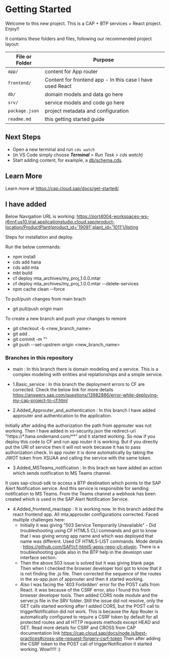 # Getting Started

Welcome to this new project. This is a CAP + BTP services + React project. Enjoy!!

It contains these folders and files, following our recommended project layout:

File or Folder | Purpose
---------|----------
`app/` | content for App router
`frontend/` | Content for frontend app - In this case I have used React
`db/` | domain models and data go here
`srv/` | service models and code go here
`package.json` | project metadata and configuration
`readme.md` | this getting started guide



## Next Steps

- Open a new terminal and run `cds watch` 
- (in VS Code simply choose _**Terminal** > Run Task > cds watch_)
- Start adding content, for example, a [db/schema.cds](db/schema.cds).


## Learn More

Learn more at https://cap.cloud.sap/docs/get-started/.

## I have added

Below Navigation URL is working:
https://port4004-workspaces-ws-r6nnf.us10.trial.applicationstudio.cloud.sap/product-location/ProductPlant(product_id='19091',plant_id='1011')/listing

Steps for installation and deploy.

Run the below commands:
- npm install
- cds add hana
- cds add mta
- mbt build
- cf deploy mta_archives/my_proj_1.0.0.mtar
- cf deploy mta_archives/my_proj_1.0.0.mtar --delete-services
- npm cache clean --force

To pull/push changes from main brach
- git pull/push origin main

To create a new branch and push your changes to remore
- git checkout -b <new_branch_name>
- git add .
- git commit -m "<message>"
- git push --set-upstrem origin  <new_branch_name>

### Branches in this repository
- main : In this branch there is domain modeling and a service. This is a complex modeling with entities and replationships and a smiple service.

- 1.Basic_service : In this branch the deployment errors to CF are corrected. Check the below link for more details
https://answers.sap.com/questions/13982886/error-while-deploying-my-cap-project-to-cf.html

- 2.Added_Approuter_and_authentication : In this branch I have added approuter and authentication to the application.

Initially after adding the authorization the path from approuter was not working. Then I have added in xs-security.json the redirect-uri "https://*.hana.ondemand.com/**" and it started working. So now if you deploy this code to CF and run app router it is working. But if you directly put the URI of service then it will not work because it has to pass authorization check. In app router it is done automatically by taking the JWOT token from XSUAA and calling the service with the same token.

- 3.Added_MSTeams_notification : In this brach we have added an action which sends notification to MS Teams channel.

It uses sap-cloud-sdk to access a BTP destination which points to the SAP Alert Notification service. And this service is responsible for sending notification to MS Teams. From the Teams channel a webhook has been created which is used in the SAP Alert Notification Service.

- 4.Added_frontend_reactapp : It is working now. In this branch added the react frontend app. All mta,approuter configurations corrected.
Faced multiple challenges here: 
    - Initially it was giving "503 Service Temporarily Unavailable" - Did troubleshooting using CF HTML5 CLI commands and got to know that I was giving wrong app name and which was deployed that name was different. Used CF HTML5-LIST commands. Mode details : https://github.com/SAP/cf-html5-apps-repo-cli-plugin. There is a troubleshooting guide also in the BTP help in the developn user interface section.
    - Then the above 503 issue is solved but it was giving blank page. Then when I checked the browser developer tool got to know that it is not finding the .js file. Then corrected the sequence of the routes in the xs-app.json of approuter and then it started working.
    - Also I was facing the '403 Forbidden' error for the POST calls from React. It was because of the CSRF error, also I found this from browser developer tools. Then added CORS node module and the server.js file in the SRV folder. Still the issue did not resolve, only the GET calls started working after I added CORS, but the POST call to triggerNotification did not work. This is because the App Router is automatically configured to require a CSRF token by default for all protected routes and all HTTP requests methods except HEAD and GET. Read more details for CSRF and CROSS from CAP documentation link
    https://cap.cloud.sap/docs/node.js/best-practices#cross-site-request-forgery-csrf-token
    Then after adding the CSRF token to the POST call of triggerNotification it started working. Wow!!!!! :)
